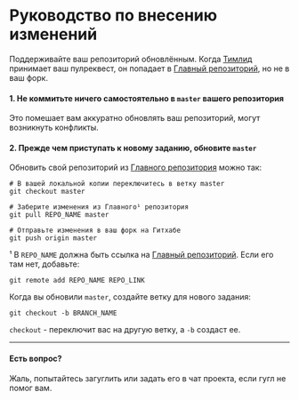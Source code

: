 # Руководство по внесению изменений

Поддерживайте ваш репозиторий обновлённым. Когда [Тимлид](https://github.com/StasRomanov) принимает ваш пулреквест,
он попадает в 
[Главный репозиторий](https://github.com/StasRomanov/hse_zip), но не в ваш форк.

#### 1. Не коммитьте ничего самостоятельно в `master` вашего репозитория

Это помешает вам аккуратно обновлять ваш репозиторий, могут возникнуть конфликты.

#### 2. Прежде чем приступать к новому заданию, обновите `master`

Обновить свой репозиторий из [Главного репозитория](https://github.com/StasRomanov/hse_zip) можно так:

```
# В вашей локальной копии переключитесь в ветку master
git checkout master

# Заберите изменения из Главного¹ репозитория
git pull REPO_NAME master

# Отправьте изменения в ваш форк на Гитхабе
git push origin master
```

¹ В `REPO_NAME` должна быть ссылка на [Главный репозиторий](https://github.com/StasRomanov/hse_zip). Если его там нет, добавьте:

```
git remote add REPO_NAME REPO_LINK
```

Когда вы обновили `master`, создайте ветку для нового задания:

```
git checkout -b BRANCH_NAME
```

`checkout` - переключит вас на другую ветку, а `-b` создаст ее. 

---

#### Есть вопрос?

Жаль, попытайтесь загуглить или задать его в чат проекта, если гугл не помог вам.